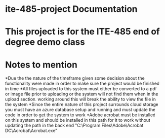 # ite-485-project Documentation
# This project is for the ITE-485 end of degree demo class
#


# Notes to mention
  *Due the the nature of the timeframe given some decision about the functionality were made in order to make sure the project would be finished in time
  *All files uploaded to this system must either be converted to a pdf or image file prior to uploading or the system will not find them when in the upload section. working around this will break the ability to view the file in the system
  *Since the entire nature of this project surrounds cloud storage you must have an azure database setup and running and must update the code in order to get the system to work
  *Adobe acrobat must be installed on this system and should be installed in this path for it to work without updating the path in the back end "C:\Program Files\Adobe\Acrobat DC\Acrobat\Acrobat.exe"
